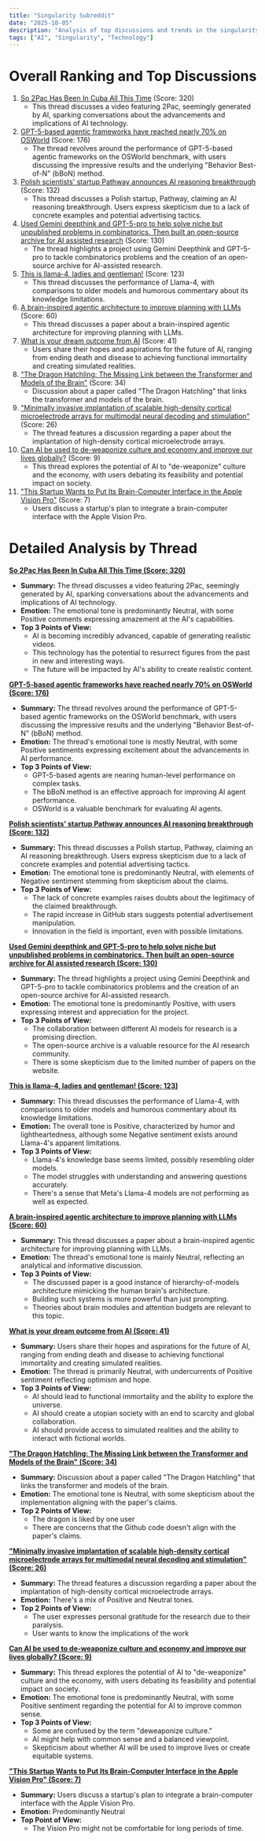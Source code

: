 ```yaml
---
title: "Singularity Subreddit"
date: "2025-10-05"
description: "Analysis of top discussions and trends in the singularity subreddit"
tags: ["AI", "Singularity", "Technology"]
---
```


# Overall Ranking and Top Discussions
1.  [So 2Pac Has Been In Cuba All This Time](https://v.redd.it/wc8326vra0tf1) (Score: 320)
    * This thread discusses a video featuring 2Pac, seemingly generated by AI, sparking conversations about the advancements and implications of AI technology.
2.  [GPT-5-based agentic frameworks have reached nearly 70% on OSWorld](https://i.redd.it/vcfzuxl46btf1.png) (Score: 176)
    * The thread revolves around the performance of GPT-5-based agentic frameworks on the OSWorld benchmark, with users discussing the impressive results and the underlying "Behavior Best-of-N" (bBoN) method.
3.  [Polish scientists' startup Pathway announces AI reasoning breakthrough](https://www.polskieradio.pl/395/7784/Artykul/3588855,polish-scientists-startup-pathway-announces-ai-reasoning-breakthrough) (Score: 132)
    * This thread discusses a Polish startup, Pathway, claiming an AI reasoning breakthrough. Users express skepticism due to a lack of concrete examples and potential advertising tactics.
4.  [Used Gemini deepthink and GPT-5-pro to help solve niche but unpublished problems in combinatorics. Then built an open-source archive for AI assisted research](https://v.redd.it/03lgefzcp8tf1) (Score: 130)
    * The thread highlights a project using Gemini Deepthink and GPT-5-pro to tackle combinatorics problems and the creation of an open-source archive for AI-assisted research.
5.  [This is llama-4, ladies and gentleman!](https://www.reddit.com/r/singularity/comments/1nyrp2i/this_is_llama4_ladies_and_gentleman/) (Score: 123)
    * This thread discusses the performance of Llama-4, with comparisons to older models and humorous commentary about its knowledge limitations.
6.  [A brain-inspired agentic architecture to improve planning with LLMs](https://www.nature.com/articles/s41467-025-63804-5) (Score: 60)
    * This thread discusses a paper about a brain-inspired agentic architecture for improving planning with LLMs.
7.  [What is your dream outcome from AI](https://www.reddit.com/r/singularity/comments/1nyo8bc/what_is_your_dream_outcome_from_ai/) (Score: 41)
    *  Users share their hopes and aspirations for the future of AI, ranging from ending death and disease to achieving functional immortality and creating simulated realities.
8.  ["The Dragon Hatchling: The Missing Link between the Transformer and Models of the Brain"](https://www.reddit.com/r/singularity/comments/1nyoaem/the_dragon_hatchling_the_missing_link_between_the/) (Score: 34)
    * Discussion about a paper called "The Dragon Hatchling" that links the transformer and models of the brain.
9.  ["Minimally invasive implantation of scalable high-density cortical microelectrode arrays for multimodal neural decoding and stimulation"](https://www.reddit.com/r/singularity/comments/1ny8sjs/minimally_invasive_implantation_of_scalable/) (Score: 26)
    * The thread features a discussion regarding a paper about the implantation of high-density cortical microelectrode arrays.
10. [Can AI be used to de-weaponize culture and economy and improve our lives globally?](https://www.reddit.com/r/singularity/comments/1nyts2e/can_ai_be_used_to_deweaponize_culture_and_economy/) (Score: 9)
    * This thread explores the potential of AI to "de-weaponize" culture and the economy, with users debating its feasibility and potential impact on society.
11. ["This Startup Wants to Put Its Brain-Computer Interface in the Apple Vision Pro"](https://www.reddit.com/r/singularity/comments/1nyo998/this_startup_wants_to_put_its_braincomputer/) (Score: 7)
    * Users discuss a startup's plan to integrate a brain-computer interface with the Apple Vision Pro.

# Detailed Analysis by Thread
**[So 2Pac Has Been In Cuba All This Time (Score: 320)](https://v.redd.it/wc8326vra0tf1)**
*  **Summary:** The thread discusses a video featuring 2Pac, seemingly generated by AI, sparking conversations about the advancements and implications of AI technology.
*  **Emotion:** The emotional tone is predominantly Neutral, with some Positive comments expressing amazement at the AI's capabilities.
*  **Top 3 Points of View:**
    *   AI is becoming incredibly advanced, capable of generating realistic videos.
    *   This technology has the potential to resurrect figures from the past in new and interesting ways.
    *   The future will be impacted by AI's ability to create realistic content.

**[GPT-5-based agentic frameworks have reached nearly 70% on OSWorld (Score: 176)](https://i.redd.it/vcfzuxl46btf1.png)**
*  **Summary:** The thread revolves around the performance of GPT-5-based agentic frameworks on the OSWorld benchmark, with users discussing the impressive results and the underlying "Behavior Best-of-N" (bBoN) method.
*  **Emotion:** The thread's emotional tone is mostly Neutral, with some Positive sentiments expressing excitement about the advancements in AI performance.
*  **Top 3 Points of View:**
    *   GPT-5-based agents are nearing human-level performance on complex tasks.
    *   The bBoN method is an effective approach for improving AI agent performance.
    *   OSWorld is a valuable benchmark for evaluating AI agents.

**[Polish scientists' startup Pathway announces AI reasoning breakthrough (Score: 132)](https://www.polskieradio.pl/395/7784/Artykul/3588855,polish-scientists-startup-pathway-announces-ai-reasoning-breakthrough)**
*  **Summary:** This thread discusses a Polish startup, Pathway, claiming an AI reasoning breakthrough. Users express skepticism due to a lack of concrete examples and potential advertising tactics.
*  **Emotion:** The emotional tone is predominantly Neutral, with elements of Negative sentiment stemming from skepticism about the claims.
*  **Top 3 Points of View:**
    *   The lack of concrete examples raises doubts about the legitimacy of the claimed breakthrough.
    *   The rapid increase in GitHub stars suggests potential advertisement manipulation.
    *   Innovation in the field is important, even with possible limitations.

**[Used Gemini deepthink and GPT-5-pro to help solve niche but unpublished problems in combinatorics. Then built an open-source archive for AI assisted research (Score: 130)](https://v.redd.it/03lgefzcp8tf1)**
*  **Summary:** The thread highlights a project using Gemini Deepthink and GPT-5-pro to tackle combinatorics problems and the creation of an open-source archive for AI-assisted research.
*  **Emotion:** The emotional tone is predominantly Positive, with users expressing interest and appreciation for the project.
*  **Top 3 Points of View:**
    *   The collaboration between different AI models for research is a promising direction.
    *   The open-source archive is a valuable resource for the AI research community.
    *   There is some skepticism due to the limited number of papers on the website.

**[This is llama-4, ladies and gentleman! (Score: 123)](https://www.reddit.com/r/singularity/comments/1nyrp2i/this_is_llama4_ladies_and_gentleman/)**
*  **Summary:** This thread discusses the performance of Llama-4, with comparisons to older models and humorous commentary about its knowledge limitations.
*  **Emotion:** The overall tone is Positive, characterized by humor and lightheartedness, although some Negative sentiment exists around Llama-4's apparent limitations.
*  **Top 3 Points of View:**
    *   Llama-4's knowledge base seems limited, possibly resembling older models.
    *   The model struggles with understanding and answering questions accurately.
    *   There's a sense that Meta's Llama-4 models are not performing as well as expected.

**[A brain-inspired agentic architecture to improve planning with LLMs (Score: 60)](https://www.nature.com/articles/s41467-025-63804-5)**
*  **Summary:** This thread discusses a paper about a brain-inspired agentic architecture for improving planning with LLMs.
*  **Emotion:** The thread's emotional tone is mainly Neutral, reflecting an analytical and informative discussion.
*  **Top 3 Points of View:**
    *   The discussed paper is a good instance of hierarchy-of-models architecture mimicking the human brain's architecture.
    *   Building such systems is more powerful than just prompting.
    *   Theories about brain modules and attention budgets are relevant to this topic.

**[What is your dream outcome from AI (Score: 41)](https://www.reddit.com/r/singularity/comments/1nyo8bc/what_is_your_dream_outcome_from_ai/)**
*  **Summary:** Users share their hopes and aspirations for the future of AI, ranging from ending death and disease to achieving functional immortality and creating simulated realities.
*  **Emotion:** The thread is primarily Neutral, with undercurrents of Positive sentiment reflecting optimism and hope.
*  **Top 3 Points of View:**
    *   AI should lead to functional immortality and the ability to explore the universe.
    *   AI should create a utopian society with an end to scarcity and global collaboration.
    *   AI should provide access to simulated realities and the ability to interact with fictional worlds.

**["The Dragon Hatchling: The Missing Link between the Transformer and Models of the Brain" (Score: 34)](https://www.reddit.com/r/singularity/comments/1nyoaem/the_dragon_hatchling_the_missing_link_between_the/)**
*  **Summary:** Discussion about a paper called "The Dragon Hatchling" that links the transformer and models of the brain.
*  **Emotion:** The emotional tone is Neutral, with some skepticism about the implementation aligning with the paper's claims.
*  **Top 2 Points of View:**
    *   The dragon is liked by one user
    *   There are concerns that the Github code doesn't align with the paper's claims.

**["Minimally invasive implantation of scalable high-density cortical microelectrode arrays for multimodal neural decoding and stimulation" (Score: 26)](https://www.reddit.com/r/singularity/comments/1ny8sjs/minimally_invasive_implantation_of_scalable/)**
*  **Summary:** The thread features a discussion regarding a paper about the implantation of high-density cortical microelectrode arrays.
*  **Emotion:** There's a mix of Positive and Neutral tones.
*  **Top 2 Points of View:**
    *   The user expresses personal gratitude for the research due to their paralysis.
    *   User wants to know the implications of the work

**[Can AI be used to de-weaponize culture and economy and improve our lives globally? (Score: 9)](https://www.reddit.com/r/singularity/comments/1nyts2e/can_ai_be_used_to_deweaponize_culture_and_economy/)**
*  **Summary:** This thread explores the potential of AI to "de-weaponize" culture and the economy, with users debating its feasibility and potential impact on society.
*  **Emotion:** The emotional tone is predominantly Neutral, with some Positive sentiment regarding the potential for AI to improve common sense.
*  **Top 3 Points of View:**
    *   Some are confused by the term "deweaponize culture."
    *   AI might help with common sense and a balanced viewpoint.
    *   Skepticism about whether AI will be used to improve lives or create equitable systems.

**["This Startup Wants to Put Its Brain-Computer Interface in the Apple Vision Pro" (Score: 7)](https://www.reddit.com/r/singularity/comments/1nyo998/this_startup_wants_to_put_its_braincomputer/)**
*  **Summary:** Users discuss a startup's plan to integrate a brain-computer interface with the Apple Vision Pro.
*  **Emotion:** Predominantly Neutral
*  **Top Point of View:**
    *   The Vision Pro might not be comfortable for long periods of time.
